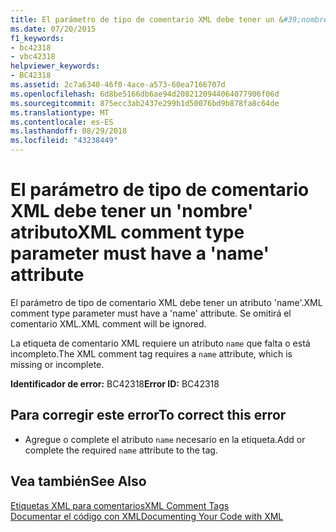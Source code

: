 ```yaml
---
title: El parámetro de tipo de comentario XML debe tener un &#39;nombre&#39; atributo
ms.date: 07/20/2015
f1_keywords:
- bc42318
- vbc42318
helpviewer_keywords:
- BC42318
ms.assetid: 2c7a6340-46f0-4ace-a573-60ea7166707d
ms.openlocfilehash: 6d8be5166db6ae94d2082120944064077906f06d
ms.sourcegitcommit: 875ecc3ab2437e299b1d50076bd9b878fa8c64de
ms.translationtype: MT
ms.contentlocale: es-ES
ms.lasthandoff: 08/29/2018
ms.locfileid: "43238449"
---
```

# <a name="xml-comment-type-parameter-must-have-a-39name39-attribute"></a><span data-ttu-id="19d85-102">El parámetro de tipo de comentario XML debe tener un &#39;nombre&#39; atributo</span><span class="sxs-lookup"><span data-stu-id="19d85-102">XML comment type parameter must have a &#39;name&#39; attribute</span></span>
<span data-ttu-id="19d85-103">El parámetro de tipo de comentario XML debe tener un atributo 'name'.</span><span class="sxs-lookup"><span data-stu-id="19d85-103">XML comment type parameter must have a 'name' attribute.</span></span> <span data-ttu-id="19d85-104">Se omitirá el comentario XML.</span><span class="sxs-lookup"><span data-stu-id="19d85-104">XML comment will be ignored.</span></span>  
  
 <span data-ttu-id="19d85-105">La etiqueta de comentario XML requiere un atributo `name` que falta o está incompleto.</span><span class="sxs-lookup"><span data-stu-id="19d85-105">The XML comment tag requires a `name` attribute, which is missing or incomplete.</span></span>  
  
 <span data-ttu-id="19d85-106">**Identificador de error:** BC42318</span><span class="sxs-lookup"><span data-stu-id="19d85-106">**Error ID:** BC42318</span></span>  
  
## <a name="to-correct-this-error"></a><span data-ttu-id="19d85-107">Para corregir este error</span><span class="sxs-lookup"><span data-stu-id="19d85-107">To correct this error</span></span>  
  
-   <span data-ttu-id="19d85-108">Agregue o complete el atributo `name` necesario en la etiqueta.</span><span class="sxs-lookup"><span data-stu-id="19d85-108">Add or complete the required `name` attribute to the tag.</span></span>  
  
## <a name="see-also"></a><span data-ttu-id="19d85-109">Vea también</span><span class="sxs-lookup"><span data-stu-id="19d85-109">See Also</span></span>  
 [<span data-ttu-id="19d85-110">Etiquetas XML para comentarios</span><span class="sxs-lookup"><span data-stu-id="19d85-110">XML Comment Tags</span></span>](../../visual-basic/language-reference/xmldoc/index.md)  
 [<span data-ttu-id="19d85-111">Documentar el código con XML</span><span class="sxs-lookup"><span data-stu-id="19d85-111">Documenting Your Code with XML</span></span>](../../visual-basic/programming-guide/program-structure/documenting-your-code-with-xml.md)
